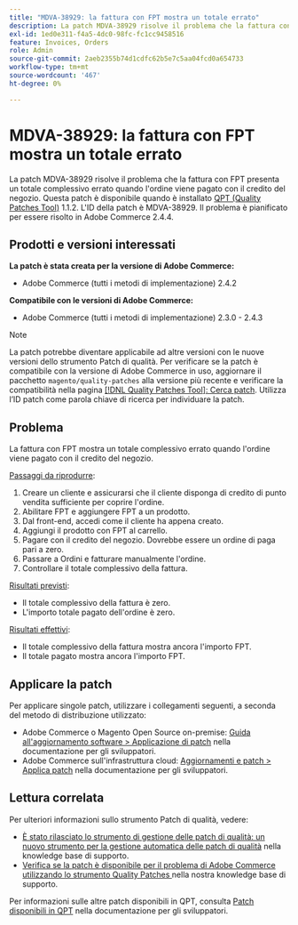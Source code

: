 ```yaml
---
title: "MDVA-38929: la fattura con FPT mostra un totale errato"
description: La patch MDVA-38929 risolve il problema che la fattura con FPT presenta un totale complessivo errato quando l'ordine viene pagato con il credito del negozio. Questa patch è disponibile quando è installato [Quality Patches Tool (QPT)](/help/announcements/adobe-commerce-announcements/magento-quality-patches-released-new-tool-to-self-serve-quality-patches.md) 1.1.2. L'ID della patch è MDVA-38929. Il problema è pianificato per essere risolto in Adobe Commerce 2.4.4.
exl-id: 1ed0e311-f4a5-4dc0-98fc-fc1cc9458516
feature: Invoices, Orders
role: Admin
source-git-commit: 2aeb2355b74d1cdfc62b5e7c5aa04fcd0a654733
workflow-type: tm+mt
source-wordcount: '467'
ht-degree: 0%

---
```


# MDVA-38929: la fattura con FPT mostra un totale errato

La patch MDVA-38929 risolve il problema che la fattura con FPT presenta un totale complessivo errato quando l&#39;ordine viene pagato con il credito del negozio. Questa patch è disponibile quando è installato [QPT (Quality Patches Tool)](/help/announcements/adobe-commerce-announcements/magento-quality-patches-released-new-tool-to-self-serve-quality-patches.md) 1.1.2. L&#39;ID della patch è MDVA-38929. Il problema è pianificato per essere risolto in Adobe Commerce 2.4.4.

## Prodotti e versioni interessati

**La patch è stata creata per la versione di Adobe Commerce:**

* Adobe Commerce (tutti i metodi di implementazione) 2.4.2

**Compatibile con le versioni di Adobe Commerce:**

* Adobe Commerce (tutti i metodi di implementazione) 2.3.0 - 2.4.3

>[!NOTE]
>
>La patch potrebbe diventare applicabile ad altre versioni con le nuove versioni dello strumento Patch di qualità. Per verificare se la patch è compatibile con la versione di Adobe Commerce in uso, aggiornare il pacchetto `magento/quality-patches` alla versione più recente e verificare la compatibilità nella pagina [[!DNL Quality Patches Tool]: Cerca patch](https://experienceleague.adobe.com/tools/commerce-quality-patches/index.html). Utilizza l’ID patch come parola chiave di ricerca per individuare la patch.

## Problema

La fattura con FPT mostra un totale complessivo errato quando l&#39;ordine viene pagato con il credito del negozio.

<u>Passaggi da riprodurre</u>:

1. Creare un cliente e assicurarsi che il cliente disponga di credito di punto vendita sufficiente per coprire l&#39;ordine.
1. Abilitare FPT e aggiungere FPT a un prodotto.
1. Dal front-end, accedi come il cliente ha appena creato.
1. Aggiungi il prodotto con FPT al carrello.
1. Pagare con il credito del negozio. Dovrebbe essere un ordine di paga pari a zero.
1. Passare a Ordini e fatturare manualmente l&#39;ordine.
1. Controllare il totale complessivo della fattura.

<u>Risultati previsti</u>:

* Il totale complessivo della fattura è zero.
* L&#39;importo totale pagato dell&#39;ordine è zero.

<u>Risultati effettivi</u>:

* Il totale complessivo della fattura mostra ancora l&#39;importo FPT.
* Il totale pagato mostra ancora l&#39;importo FPT.

## Applicare la patch

Per applicare singole patch, utilizzare i collegamenti seguenti, a seconda del metodo di distribuzione utilizzato:

* Adobe Commerce o Magento Open Source on-premise: [Guida all&#39;aggiornamento software > Applicazione di patch](https://experienceleague.adobe.com/en/docs/commerce-operations/tools/quality-patches-tool/usage) nella documentazione per gli sviluppatori.
* Adobe Commerce sull&#39;infrastruttura cloud: [Aggiornamenti e patch > Applica patch](https://experienceleague.adobe.com/en/docs/commerce-cloud-service/user-guide/develop/upgrade/apply-patches) nella documentazione per gli sviluppatori.

## Lettura correlata

Per ulteriori informazioni sullo strumento Patch di qualità, vedere:

* [È stato rilasciato lo strumento di gestione delle patch di qualità: un nuovo strumento per la gestione automatica delle patch di qualità](/help/announcements/adobe-commerce-announcements/magento-quality-patches-released-new-tool-to-self-serve-quality-patches.md) nella knowledge base di supporto.
* [Verifica se la patch è disponibile per il problema di Adobe Commerce utilizzando lo strumento Quality Patches ](/help/support-tools/patches-available-in-qpt-tool/check-patch-for-magento-issue-with-magento-quality-patches.md) nella nostra knowledge base di supporto.

Per informazioni sulle altre patch disponibili in QPT, consulta [Patch disponibili in QPT](https://experienceleague.adobe.com/tools/commerce-quality-patches/index.html) nella documentazione per gli sviluppatori.
